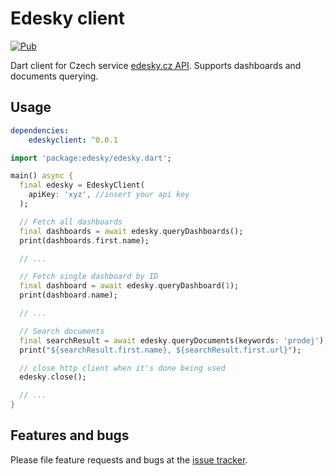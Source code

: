 # Edesky client

[![Pub](https://img.shields.io/pub/v/edeskyclient.svg?style=flat-square)](https://pub.dartlang.org/packages/edeskyclient)

Dart client for Czech service [edesky.cz API](https://edesky.cz/api). Supports dashboards and documents querying.

## Usage

```yaml
dependencies:
    edeskyclient: ^0.0.1

```

```dart
import 'package:edesky/edesky.dart';

main() async {
  final edesky = EdeskyClient(
    apiKey: 'xyz', //insert your api key
  );

  // Fetch all dashboards
  final dashboards = await edesky.queryDashboards();
  print(dashboards.first.name);

  // ...

  // Fetch single dashboard by ID
  final dashboard = await edesky.queryDashboard(1);
  print(dashboard.name);

  // ...

  // Search documents
  final searchResult = await edesky.queryDocuments(keywords: 'prodej');
  print("${searchResult.first.name}, ${searchResult.first.url}");

  // close http client when it's done being used
  edesky.close();

  // ...
}
```

## Features and bugs

Please file feature requests and bugs at the [issue tracker][tracker].

[tracker]: https://github.com/janstol/edeskyclient_dart/issues
